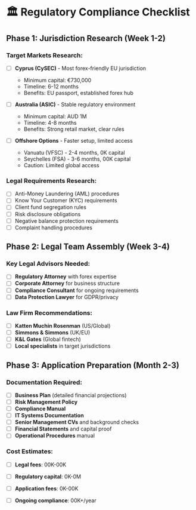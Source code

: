# 🏛️ Regulatory Compliance Checklist

## Phase 1: Jurisdiction Research (Week 1-2)

### Target Markets Research:
- [ ] **Cyprus (CySEC)** - Most forex-friendly EU jurisdiction
  - Minimum capital: €730,000
  - Timeline: 6-12 months
  - Benefits: EU passport, established forex hub

- [ ] **Australia (ASIC)** - Stable regulatory environment
  - Minimum capital: AUD 1M
  - Timeline: 4-8 months  
  - Benefits: Strong retail market, clear rules

- [ ] **Offshore Options** - Faster setup, limited access
  - Vanuatu (VFSC) - 2-4 months, 0K capital
  - Seychelles (FSA) - 3-6 months, 00K capital
  - Caution: Limited global access

### Legal Requirements Research:
- [ ] Anti-Money Laundering (AML) procedures
- [ ] Know Your Customer (KYC) requirements
- [ ] Client fund segregation rules
- [ ] Risk disclosure obligations
- [ ] Negative balance protection requirements
- [ ] Complaint handling procedures

## Phase 2: Legal Team Assembly (Week 3-4)

### Key Legal Advisors Needed:
- [ ] **Regulatory Attorney** with forex expertise
- [ ] **Corporate Attorney** for business structure
- [ ] **Compliance Consultant** for ongoing requirements
- [ ] **Data Protection Lawyer** for GDPR/privacy

### Law Firm Recommendations:
- [ ] **Katten Muchin Rosenman** (US/Global)
- [ ] **Simmons & Simmons** (UK/EU)
- [ ] **K&L Gates** (Global fintech)
- [ ] **Local specialists** in target jurisdictions

## Phase 3: Application Preparation (Month 2-3)

### Documentation Required:
- [ ] **Business Plan** (detailed financial projections)
- [ ] **Risk Management Policy**
- [ ] **Compliance Manual**
- [ ] **IT Systems Documentation**
- [ ] **Senior Management CVs** and background checks
- [ ] **Financial Statements** and capital proof
- [ ] **Operational Procedures** manual

### Cost Estimates:
- [ ] **Legal fees**: 00K-00K
- [ ] **Regulatory capital**: 0K-0M
- [ ] **Application fees**: 0K-00K
- [ ] **Ongoing compliance**: 00K+/year

